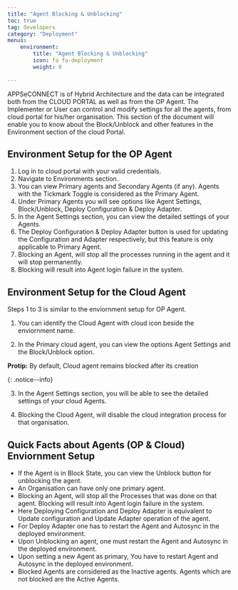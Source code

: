 ```yaml
---
title: "Agent Blocking & Unblocking"
toc: true
tag: developers
category: "Deployment"
menus: 
    environment:
        title: "Agent Blocking & Unblocking"
        icon: fa fa-deployment
        weight: 8
        
---
```

APPSeCONNECT is of Hybrid Architecture and the data can be integrated both from the CLOUD PORTAL 
as well as from the OP Agent. The Implementer or User can control and modify settings for all the agents, 
from cloud portal for his/her organisation. This section of the document will enable you to know about the Block/Unblock
and other features in the Environment section of the cloud Portal.

## Environment Setup for the OP Agent

1.	Log in to cloud portal with your valid credentials.
2.	Navigate to Environments section. 
3.	You can view Primary agents and Secondary Agents (if any). Agents with the Tickmark Toggle is considered as the Primary Agent.
4.	Under Primary Agents you will see options like Agent Settings, Block/Unblock, Deploy Configuration & Deploy Adapter.
5.  In the Agent Settings section, you can view the detailed settings of your Agents.
6.	The Deploy Configuration & Deploy Adapter button is used for updating the Configuration and Adapter respectively, but this feature is only applicable to Primary Agent.
7.	Blocking an Agent, will stop all the processes running in the agent and it will stop permanently. 
8.  Blocking will result into Agent login failure in the system.

## Environment Setup for the Cloud Agent

Steps 1 to 3 is similar to the enviornment setup for OP Agent.

1. You can identify the Cloud Agent with cloud icon beside the enviornment name.

2. In the Primary cloud agent, you can view the options Agent Settings and the Block/Unblock option.

**Protip:** By default, Cloud agent remains blocked after its creation 

{: .notice--info}

3.	In the Agent Settings section, you will be able to see the detailed settings of your cloud Agents.

4.	Blocking the Cloud Agent, will disable the cloud integration process for that organisation.


## Quick Facts about Agents (OP & Cloud) Enviornment Setup

-	If the Agent is in Block State, you can view the Unblock button for unblocking the agent.
-	An Organisation can have only one primary agent.
-	Blocking an Agent, will stop all the Processes that was done on that agent. Blocking will result into Agent login failure in the system.
-	Here Deploying Configuration and Deploy Adapter is equivalent to Update configuration and Update Adapter operation of the agent.
-	For Deploy Adapter one has to restart the Agent and Autosync in the deployed environment.
-	Upon Unblocking an agent, one must restart the Agent and Autosync in the deployed environment.
-	Upon setting a new Agent as primary, You have to restart Agent and Autosync in the deployed environment.
-	Blocked Agents are considered as the Inactive agents. Agents which are not blocked are the Active Agents.
